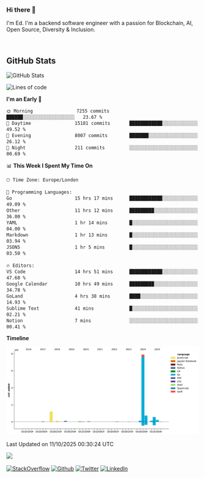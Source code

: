 ### Hi there 👋
 I'm Ed. I'm a backend software engineer with a passion for Blockchain, AI, Open Source, Diversity & Inclusion.

<br />

<h2>GitHub Stats</h2>
<p><img src="https://github-readme-stats.vercel.app/api?username=echarrod&amp;show_icons=true" alt="GitHub Stats"></p>

<!--START_SECTION:waka-->
![Lines of code](https://img.shields.io/badge/From%20Hello%20World%20I%27ve%20Written-11.2%20million%20lines%20of%20code-blue)

**I'm an Early 🐤** 

```text
🌞 Morning                7255 commits        ██████░░░░░░░░░░░░░░░░░░░   23.67 % 
🌆 Daytime                15181 commits       ████████████░░░░░░░░░░░░░   49.52 % 
🌃 Evening                8007 commits        ███████░░░░░░░░░░░░░░░░░░   26.12 % 
🌙 Night                  211 commits         ░░░░░░░░░░░░░░░░░░░░░░░░░   00.69 % 
```


📊 **This Week I Spent My Time On** 

```text
🕑︎ Time Zone: Europe/London

💬 Programming Languages: 
Go                       15 hrs 17 mins      ████████████░░░░░░░░░░░░░   49.09 % 
Other                    11 hrs 12 mins      █████████░░░░░░░░░░░░░░░░   36.00 % 
YAML                     1 hr 14 mins        █░░░░░░░░░░░░░░░░░░░░░░░░   04.00 % 
Markdown                 1 hr 13 mins        █░░░░░░░░░░░░░░░░░░░░░░░░   03.94 % 
JSON5                    1 hr 5 mins         █░░░░░░░░░░░░░░░░░░░░░░░░   03.50 % 

🔥 Editors: 
VS Code                  14 hrs 51 mins      ████████████░░░░░░░░░░░░░   47.68 % 
Google Calendar          10 hrs 49 mins      █████████░░░░░░░░░░░░░░░░   34.78 % 
GoLand                   4 hrs 38 mins       ████░░░░░░░░░░░░░░░░░░░░░   14.93 % 
Sublime Text             41 mins             █░░░░░░░░░░░░░░░░░░░░░░░░   02.21 % 
Notion                   7 mins              ░░░░░░░░░░░░░░░░░░░░░░░░░   00.41 % 
```

**Timeline**

![Lines of Code chart](https://raw.githubusercontent.com/echarrod/echarrod/main/assets/bar_graph.png)


 Last Updated on 11/10/2025 00:30:24 UTC
<!--END_SECTION:waka-->

![](https://komarev.com/ghpvc/?username=echarrod)

<p>
<a href="https://stackoverflow.com/users/1014632/ech" target="_blank"><img alt="StackOverflow" src="https://img.shields.io/badge/-Stackoverflow-FE7A16?style=for-the-badge&logo=stack-overflow&logoColor=white" /></a> 
<a href="https://github.com/echarrod" target="_blank"><img alt="Github" src="https://img.shields.io/badge/GitHub-%2312100E.svg?&style=for-the-badge&logo=Github&logoColor=white" /></a> 
<a href="https://twitter.com/e_harrod" target="_blank"><img alt="Twitter" src="https://img.shields.io/badge/twitter-%231DA1F2.svg?&style=for-the-badge&logo=twitter&logoColor=white" /></a> 
<a href="https://www.linkedin.com/in/ed-harrod" target="_blank"><img alt="LinkedIn" src="https://img.shields.io/badge/linkedin-%230077B5.svg?&style=for-the-badge&logo=linkedin&logoColor=white" /></a>
